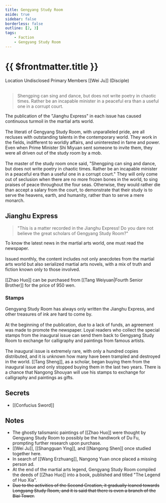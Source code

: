 ```yaml
---
title: Gengyang Study Room
aside: true
sidebar: false
borderless: false
outline: [2, 3]
tags:
    - Faction
    - Gengyang Study Room
---
```


# {{ $frontmatter.title }}

<InfoList position="right">
	<Info title="Faction Information" :open=true>
		<table>
			<ChTr>
				<ChTd isTitle=true>
					Location
				</ChTd>
				<ChTd>
					Undisclosed
				</ChTd>
			</ChTr>
			<ChTr>
				<ChTd isTitle=true position='center'>
					Primary Members
				</ChTd>
			</ChTr>
			<ChTr>
                <ChTd position='center'>
                    [[Wei Ju]] (Disciple)
                </ChTd>
            </ChTr>
		</table>
	</Info>
</InfoList>

> Shengping can sing and dance, but does not write poetry in chaotic times. Rather be an incapable minister in a peaceful era than a useful one in a corrupt court.

The publication of the "Jianghu Express" in each issue has caused continuous turmoil in the martial arts world.
<br><br>
The literati of Gengyang Study Room, with unparalleled pride, are all recluses with outstanding talents in the contemporary world. They work in the fields, indifferent to worldly affairs, and uninterested in fame and power. Even when Prime Minister Shi Miyuan sent someone to invite them, they were all driven out of the study room by a mob.
<br><br>
The master of the study room once said, "Shengping can sing and dance, but does not write poetry in chaotic times. Rather be an incapable minister in a peaceful era than a useful one in a corrupt court." They will only come out of seclusion when there are no more frozen bones in the world, to sing praises of peace throughout the four seas. Otherwise, they would rather die than accept a salary from the court, to demonstrate that their study is to serve the heavens, earth, and humanity, rather than to serve a mere monarch.

## Jianghu Express

> "This is a matter recorded in the Jianghu Express! Do you dare not believe the great scholars of Gengyang Study Room?"

To know the latest news in the martial arts world, one must read the newspaper.
<br><br>
Issued monthly, the content includes not only anecdotes from the martial arts world but also serialized martial arts novels, with a mix of truth and fiction known only to those involved.
<br><br>
[[Zhao Huo]] can be purchased from [[Tang Weiyuan|Fourth Senior Brother]] for the price of 950 wen.

### Stamps

Gengyang Study Room has always only written the Jianghu Express, and other treasures of ink are hard to come by.
<br><br>
At the beginning of the publication, due to a lack of funds, an agreement was made to promote the newspaper. Loyal readers who collect the special stamps from the inaugural issue can send them back to Gengyang Study Room to exchange for calligraphy and paintings from famous artists.
<br><br>
The inaugural issue is extremely rare, with only a hundred copies distributed, and it is unknown how many have been trampled and destroyed in the world. [[Tang Sheng]], as a scholar, began buying them from the inaugural issue and only stopped buying them in the last two years. There is a chance that Nangong Shouyan will use his stamps to exchange for calligraphy and paintings as gifts.

## Secrets

- [[Confucius Sword]]

## Notes

- The ghostly talismanic paintings of [[Zhao Huo]] were thought by Gengyang Study Room to possibly be the handiwork of Du Fu, prompting further research upon purchase.
- [[Wei Ju]], [[Shangguan Ying]], and [[Nangong Shen]] once studied together here.
- In search of [[Wang Erzhuang]], Nangong Yuan once placed a missing person ad.
- At the end of the martial arts legend, Gengyang Study Room compiled the deeds of [[Zhao Huo]] into a book, published and titled "The Legend of Huo Xia".
- ~~Due to the activities of the Second Creation, it gradually leaned towards Longyang Study Room, and it is said that there is even a branch of the Biai Tower.~~
